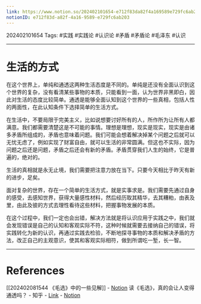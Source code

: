 ```yaml
---
link: https://www.notion.so/202402101654-e712f83da82f4a169589e729fc6ab203
notionID: e712f83d-a82f-4a16-9589-e729fc6ab203
---
```

202402101654
Tags: #实践 #实践论 #认识论 #矛盾 #矛盾论 #毛泽东 #认识 

--- 
# 生活的方式

在这个世界上，单纯和通透这两种生活态度是不同的。单纯是还没有全面认识到这个世界的复杂，没有看清某些事物的本质，只能看到一面，认为世界非黑即白，因此对生活的态度比较简单。通透是能够全面认知到这个世界的一些真相，包括人性的两面性，在此认知条件下选择简单的生活方式。

在生活中，不要局限于完美主义，比如说想要讨好所有的人，所作所为让所有人都满意。我们都需要清楚这是不可能的事情。理想是理想，现实是现实，现实是由诸多矛盾所组成的，矛盾也意味着问题。我们可能会想着解决掉某个问题之后就可以无忧无虑了，例如实现了财富自由，就可以生活的非常圆满。但这也不实际，因为问题之后还是问题，矛盾之后还会有新的矛盾。矛盾贯穿我们人生的始终，它是普遍的，绝对的。

生活的真相就是永无止境，我们需要把注意力放在当下。只要今天相比于昨天有新的进步，足矣。

面对复杂的世界，存在一个简单的生活方式，就是实事求是。我们需要先通过自身的感受，去感知世界，获得大量感性材料，然后经历取其精华，去其糟粕，由表及里，由此及彼的方式去理性看待这些材料，把握事物发展的本质。

在这个过程中，我们一定也会出错，解决方法就是将认识应用于实践之中，我们就会发现错误是自己的认知和客观实际不符，这种时候就需要去接纳自己的错误，将实践转化为新的认识，再通过实践去检验，不断地探寻事物的本质和解决矛盾的方法，改正自己的主观意识，使其和客观实际相符，做到所谓吃一堑，长一智。

---
# References

[[202402081544 《毛选》中的一些见解]] - [Notion](https://www.notion.so/202402081544-7dfd3bff8771410ea1f2d03bb5dfdd41?pvs=4)
读《毛选》，真的会让人变得通透吗？ - 知乎 - [Link](https://zhuanlan.zhihu.com/p/617243979) - [Notion](https://www.notion.so/4e208fc95e314a25904dbe469e860a3b?pvs=4)
